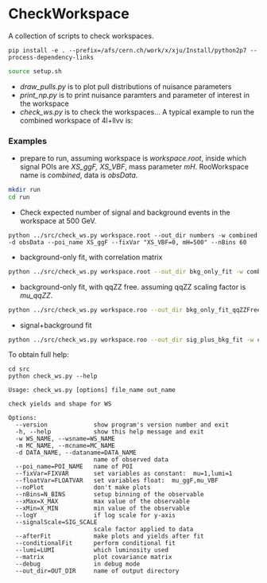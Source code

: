 # CheckWorkspace

A collection of scripts to check workspaces.
```
pip install -e . --prefix=/afs/cern.ch/work/x/xju/Install/python2p7 --process-dependency-links
```

```bash
source setup.sh
```

* *draw_pulls.py* is to plot pull distributions of nuisance parameters
* *print_np.py* is to print nuisance paramters and parameter of interest in the workspace
* *check_ws.py* is to check the workspaces... A typical example to run the combined workspace of 4l+llvv is:


### Examples
* prepare to run, assuming workspace is *workspace.root*, inside which signal POIs are *XS_ggF, XS_VBF*, 
mass parameter *mH*.
RooWorkspace name is *combined*, data is *obsData*.
```bash
mkdir run
cd run
```

* Check expected number of signal and background events in the workspace at 500 GeV.
```
python ../src/check_ws.py workspace.root --out_dir numbers -w combined -d obsData --poi_name XS_ggF --fixVar "XS_VBF=0, mH=500" --nBins 60
```
* background-only fit, with correlation matrix
```bash
python ../src/check_ws.py workspace.root --out_dir bkg_only_fit -w combined -d obsData --poi_name XS_ggF --fixVar "XS_ggF=0,XS_VBF=0,mH=500" --afterFit --matrix --conditionalFit --nBins 60
```
* background-only fit, with qqZZ free. assuming qqZZ scaling factor is *mu_qqZZ*.
```bash
python ../src/check_ws.py workspace.roo --out_dir bkg_only_fit_qqZZFree -w combined -d obsData --poi_name XS_ggF --fixVar "XS_ggF=0,XS_VBF=0,mH=500" --floatVar "mu_qqZZ" --afterFit --matrix --conditionalFit --nBins 60
```
* signal+background fit
```bash
python ../src/check_ws.py workspace.roo --out_dir sig_plus_bkg_fit -w combined -d obsData --poi_name XS_ggF --fixVar "XS_VBF=0,mH=500" --afterFit --matrix --nBins 60
```

To obtain full help:
```
cd src
python check_ws.py --help

Usage: check_ws.py [options] file_name out_name

check yields and shape for WS

Options:
  --version             show program's version number and exit
  -h, --help            show this help message and exit
  -w WS_NAME, --wsname=WS_NAME
  -m MC_NAME, --mcname=MC_NAME
  -d DATA_NAME, --dataname=DATA_NAME
                        name of observed data
  --poi_name=POI_NAME   name of POI
  --fixVar=FIXVAR       set variables as constant:  mu=1,lumi=1
  --floatVar=FLOATVAR   set variables float:  mu_ggF,mu_VBF
  --noPlot              don't make plots
  --nBins=N_BINS        setup binning of the observable
  --xMax=X_MAX          max value of the observable
  --xMin=X_MIN          min value of the observable
  --logY                if log scale for y-axis
  --signalScale=SIG_SCALE
                        scale factor applied to data
  --afterFit            make plots and yields after fit
  --conditionalFit      perform conditional fit
  --lumi=LUMI           which luminosity used
  --matrix              plot covariance matrix
  --debug               in debug mode
  --out_dir=OUT_DIR     name of output directory
```  
 
